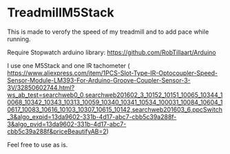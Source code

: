 # TreadmillM5Stack

This is made to verofy the speed of my treadmill and to add pace while running.

Require Stopwatch arduino library: https://github.com/RobTillaart/Arduino

I use one M5Stack and one IR tachometer ( https://www.aliexpress.com/item/1PCS-Slot-Type-IR-Optocoupler-Speed-Sensor-Module-LM393-For-Arduino-Groove-Coupler-Sensor-3-3V/32850602744.html?ws_ab_test=searchweb0_0,searchweb201602_3_10152_10151_10065_10344_10068_10342_10343_10313_10059_10340_10341_10534_100031_10084_10604_10617_10083_10616_10103_10307_10615_10142,searchweb201603_6,ppcSwitch_3&algo_expid=13da9602-331b-4d17-abc7-cbb5c39a288f-3&algo_pvid=13da9602-331b-4d17-abc7-cbb5c39a288f&priceBeautifyAB=2)

Feel free to use as is. 
